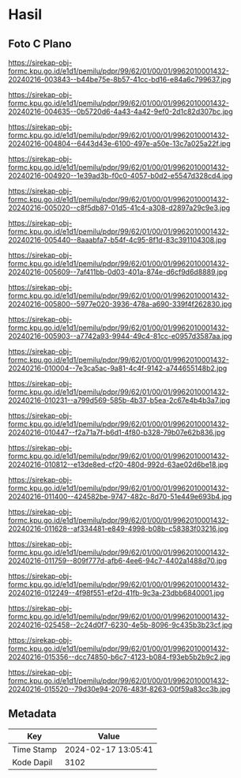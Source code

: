 # Hasil

## Foto C Plano

https://sirekap-obj-formc.kpu.go.id/e1d1/pemilu/pdpr/99/62/01/00/01/9962010001432-20240216-003843--b44be75e-8b57-41cc-bd16-e84a6c799637.jpg

https://sirekap-obj-formc.kpu.go.id/e1d1/pemilu/pdpr/99/62/01/00/01/9962010001432-20240216-004635--0b5720d6-4a43-4a42-9ef0-2d1c82d307bc.jpg

https://sirekap-obj-formc.kpu.go.id/e1d1/pemilu/pdpr/99/62/01/00/01/9962010001432-20240216-004804--6443d43e-6100-497e-a50e-13c7a025a22f.jpg

https://sirekap-obj-formc.kpu.go.id/e1d1/pemilu/pdpr/99/62/01/00/01/9962010001432-20240216-004920--1e39ad3b-f0c0-4057-b0d2-e5547d328cd4.jpg

https://sirekap-obj-formc.kpu.go.id/e1d1/pemilu/pdpr/99/62/01/00/01/9962010001432-20240216-005020--c8f5db87-01d5-41c4-a308-d2897a29c9e3.jpg

https://sirekap-obj-formc.kpu.go.id/e1d1/pemilu/pdpr/99/62/01/00/01/9962010001432-20240216-005440--8aaabfa7-b54f-4c95-8f1d-83c391104308.jpg

https://sirekap-obj-formc.kpu.go.id/e1d1/pemilu/pdpr/99/62/01/00/01/9962010001432-20240216-005609--7af411bb-0d03-401a-874e-d6cf9d6d8889.jpg

https://sirekap-obj-formc.kpu.go.id/e1d1/pemilu/pdpr/99/62/01/00/01/9962010001432-20240216-005800--5977e020-3936-478a-a690-339f4f262830.jpg

https://sirekap-obj-formc.kpu.go.id/e1d1/pemilu/pdpr/99/62/01/00/01/9962010001432-20240216-005903--a7742a93-9944-49c4-81cc-e0957d3587aa.jpg

https://sirekap-obj-formc.kpu.go.id/e1d1/pemilu/pdpr/99/62/01/00/01/9962010001432-20240216-010004--7e3ca5ac-9a81-4c4f-9142-a744655148b2.jpg

https://sirekap-obj-formc.kpu.go.id/e1d1/pemilu/pdpr/99/62/01/00/01/9962010001432-20240216-010231--a799d569-585b-4b37-b5ea-2c67e4b4b3a7.jpg

https://sirekap-obj-formc.kpu.go.id/e1d1/pemilu/pdpr/99/62/01/00/01/9962010001432-20240216-010447--f2a71a7f-b6d1-4f80-b328-79b07e62b836.jpg

https://sirekap-obj-formc.kpu.go.id/e1d1/pemilu/pdpr/99/62/01/00/01/9962010001432-20240216-010812--e13de8ed-cf20-480d-992d-63ae02d6be18.jpg

https://sirekap-obj-formc.kpu.go.id/e1d1/pemilu/pdpr/99/62/01/00/01/9962010001432-20240216-011400--424582be-9747-482c-8d70-51e449e693b4.jpg

https://sirekap-obj-formc.kpu.go.id/e1d1/pemilu/pdpr/99/62/01/00/01/9962010001432-20240216-011628--af334481-e849-4998-b08b-c58383f03216.jpg

https://sirekap-obj-formc.kpu.go.id/e1d1/pemilu/pdpr/99/62/01/00/01/9962010001432-20240216-011759--809f777d-afb6-4ee6-94c7-4402a1488d70.jpg

https://sirekap-obj-formc.kpu.go.id/e1d1/pemilu/pdpr/99/62/01/00/01/9962010001432-20240216-012249--4f98f551-ef2d-41fb-9c3a-23dbb6840001.jpg

https://sirekap-obj-formc.kpu.go.id/e1d1/pemilu/pdpr/99/62/01/00/01/9962010001432-20240216-025458--2c24d0f7-6230-4e5b-8096-9c435b3b23cf.jpg

https://sirekap-obj-formc.kpu.go.id/e1d1/pemilu/pdpr/99/62/01/00/01/9962010001432-20240216-015356--dcc74850-b6c7-4123-b084-f93eb5b2b9c2.jpg

https://sirekap-obj-formc.kpu.go.id/e1d1/pemilu/pdpr/99/62/01/00/01/9962010001432-20240216-015520--79d30e94-2076-483f-8263-00f59a83cc3b.jpg


## Metadata

| Key        | Value               |
| ---------- | ------------------- |
| Time Stamp | 2024-02-17 13:05:41 |
| Kode Dapil | 3102                |



